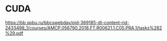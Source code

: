 # CUDA
https://bb.spbu.ru/bbcswebdav/pid-369185-dt-content-rid-2433498_1/courses/AMCP.056790.2018.FT.R00621.1.C05.PRA.1/tasks%282%29.pdf
